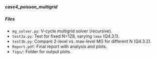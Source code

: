 ##### case4_poisson_multigrid

##### Files

- `mg_solver.py`: V-cycle multigrid solver (recursive).
- `test3a.py`: Test for fixed N=128, varying `lmax` (Q4.3.1).
- `test3b.py`: Compare 2-level vs. max-level MG for different N (Q4.3.2).
- `Report.pdf`: Final report with analysis and plots.
- `figs/`: Folder for output plots.
